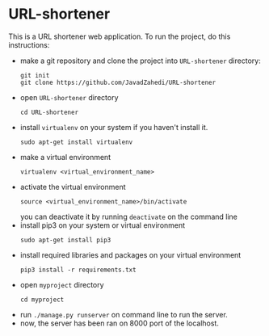 # URL-shortener
This is a URL shortener web application. To run the project, do this instructions:
- make a git repository and clone the project into `URL-shortener` directory:
  ```
  git init
  git clone https://github.com/JavadZahedi/URL-shortener
  ```
- open `URL-shortener` directory
  ```
  cd URL-shortener
  ```
- install `virtualenv` on your system if you haven't install it.
  ```
  sudo apt-get install virtualenv
  ```
- make a virtual environment
  ```
  virtualenv <virtual_environment_name>
  ```
- activate the virtual environment
  ```
  source <virtual_environment_name>/bin/activate
  ```
  you can deactivate it by running `deactivate` on the command line
- install pip3 on your system or virtual environment
  ```
  sudo apt-get install pip3
  ```
- install required libraries and packages on your virtual environment
  ```
  pip3 install -r requirements.txt
  ```
- open `myproject` directory
  ```
  cd myproject
  ```
- run `./manage.py runserver` on command line to run the server.
- now, the server has been ran on 8000 port of the localhost.
